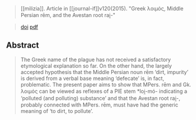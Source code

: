 > [[milizia]]. Article in [[journal-if]]v120(2015).
> "Greek λοιμός, Middle Persian rēm, and the Avestan root rai̯-"

> [doi](https://doi.org/10.1515/if-2015-0006)
> [pdf](a/milizia2015.pdf)

## Abstract
> The Greek name of the plague has not received a satisfactory etymological explanation so far. On the other hand, the largely accepted hypothesis that the Middle Persian noun rēm ‘dirt, impurity’ is derived from a verbal base meaning ‘defecate’ is, in fact, problematic. The present paper aims to show that MPers. rēm and Gk. λοιμός can be viewed as reflexes of a PIE stem *loi̯-mó- indicating a ‘polluted (and polluting) substance’ and that the Avestan root rai̯-, probably connected with MPers. rēm, must have had the generic meaning of ‘to dirt, to pollute’.